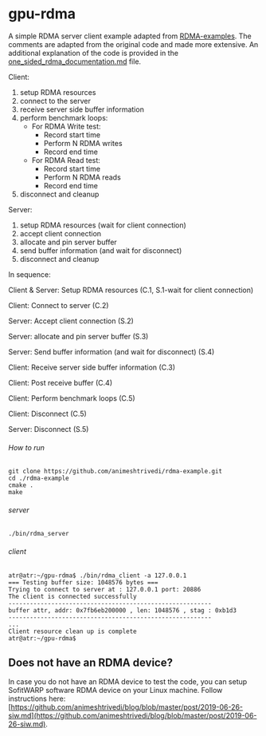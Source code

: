 # gpu-rdma

A simple RDMA server client example adapted from [RDMA-examples](https://github.com/animeshtrivedi/rdma-example). The comments are adapted from the original code and made more extensive. An additional explanation of the code is provided in the [one_sided_rdma_documentation.md](one_sided_rdma_documentation.md) file.

Client: 
  1. setup RDMA resources   
  2. connect to the server 
  3. receive server side buffer information
  4. perform benchmark loops:
     - For RDMA Write test:
       - Record start time
       - Perform N RDMA writes
       - Record end time
     - For RDMA Read test:
       - Record start time
       - Perform N RDMA reads
       - Record end time
  5. disconnect and cleanup

Server: 
  1. setup RDMA resources (wait for client connection)
  2. accept client connection
  3. allocate and pin server buffer
  4. send buffer information (and wait for disconnect)
  5. disconnect and cleanup

In sequence:

Client & Server: Setup RDMA resources (C.1, S.1-wait for client connection)

Client: Connect to server (C.2)

Server: Accept client connection (S.2)

Server: allocate and pin server buffer (S.3)

Server: Send buffer information (and wait for disconnect) (S.4)

Client: Receive server side buffer information (C.3)

Client: Post receive buffer (C.4)

Client: Perform benchmark loops (C.5)

Client: Disconnect (C.5)

Server: Disconnect (S.5)

###### How to run      
```text
git clone https://github.com/animeshtrivedi/rdma-example.git
cd ./rdma-example
cmake .
make
``` 
 
###### server
```text
./bin/rdma_server
```
###### client
```text
atr@atr:~/gpu-rdma$ ./bin/rdma_client -a 127.0.0.1
=== Testing buffer size: 1048576 bytes ===
Trying to connect to server at : 127.0.0.1 port: 20886 
The client is connected successfully 
---------------------------------------------------------
buffer attr, addr: 0x7fb6eb200000 , len: 1048576 , stag : 0xb1d3 
---------------------------------------------------------
...
Client resource clean up is complete 
atr@atr:~/gpu-rdma$ 
```

## Does not have an RDMA device?
In case you do not have an RDMA device to test the code, you can setup SofitWARP software RDMA device on your Linux machine. Follow instructions here: [https://github.com/animeshtrivedi/blog/blob/master/post/2019-06-26-siw.md](https://github.com/animeshtrivedi/blog/blob/master/post/2019-06-26-siw.md).
